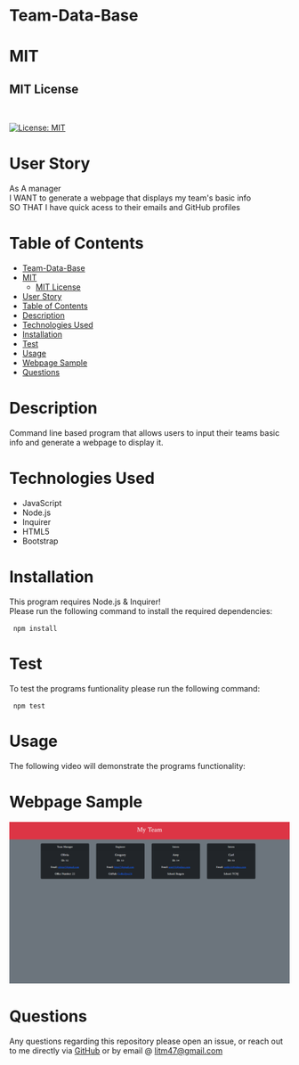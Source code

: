 # Team-Data-Base

# MIT

## MIT License 
<br>

[![License: MIT](https://img.shields.io/badge/License-MIT-yellow.svg)](https://opensource.org/licenses/MIT)







# User Story 
As A manager
<br>
I WANT to generate a webpage that displays my team's basic info
<br>
SO THAT I have quick acess to their emails and GitHub profiles 


# Table of Contents
- [Team-Data-Base](#team-data-base)
- [MIT](#mit)
  - [MIT License](#mit-license)
- [User Story](#user-story)
- [Table of Contents](#table-of-contents)
- [Description](#description)
- [Technologies Used](#technologies-used)
- [Installation](#installation)
- [Test](#test)
- [Usage](#usage)
- [Webpage Sample](#webpage-sample)
- [Questions](#questions)

# Description

Command line based program that allows users to input their teams basic info and generate a webpage to display it. 

# Technologies Used
- JavaScript
- Node.js
- Inquirer 
- HTML5
- Bootstrap 
  

# Installation 
This program requires Node.js & Inquirer! 
<br>
Please run the following command to install the required dependencies: 
<pre><code> npm install </code></pre>

# Test
To test the programs funtionality please run the following command: 
<pre><code> npm test </code></pre>

# Usage
The following video will demonstrate the programs functionality: 





# Webpage Sample 

<img src="./assets/images/teamscreenshot.png">



# Questions 
Any questions regarding this repository please open an issue, or reach out to me directly via <a href="https://github.com/CoffeeEyes28">GitHub</a> or by email @ <a href="mailto:litm47@gmail.com">litm47@gmail.com</a>